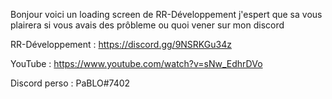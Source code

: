 Bonjour voici un loading screen de RR-Développement j'espert que sa vous plairera si vous avais des prôbleme ou quoi vener sur mon discord

RR-Développement : https://discord.gg/9NSRKGu34z

YouTube : https://www.youtube.com/watch?v=sNw_EdhrDVo

Discord perso : PaBLO#7402
